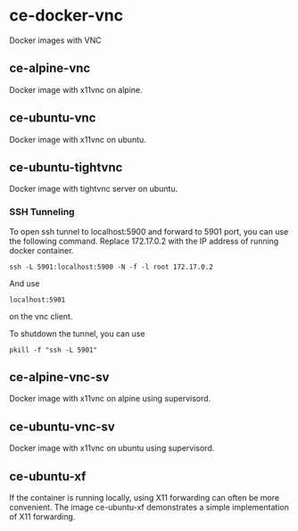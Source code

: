 # ce-docker-vnc
Docker images with VNC

## ce-alpine-vnc 

Docker image with x11vnc on alpine.

## ce-ubuntu-vnc 

Docker image with x11vnc on ubuntu.

## ce-ubuntu-tightvnc 

Docker image with tightvnc server on ubuntu.

### SSH Tunneling


To open ssh tunnel to localhost:5900 and forward to 5901 port, you can use the following command. Replace 172.17.0.2 with the IP address of running docker container.

```
ssh -L 5901:localhost:5900 -N -f -l root 172.17.0.2
```

And use 

```
localhost:5901
```

on the vnc client.

To shutdown the tunnel, you can use

```
pkill -f "ssh -L 5901"
```

## ce-alpine-vnc-sv

Docker image with x11vnc on alpine using supervisord.

## ce-ubuntu-vnc-sv

Docker image with x11vnc on ubuntu using supervisord.

## ce-ubuntu-xf

If the container is running locally, using X11 forwarding can often be more convenient. The image ce-ubuntu-xf demonstrates a simple implementation of X11 forwarding.
